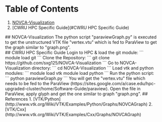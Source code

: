 # Table of Contents
1. [NOVCA-Visualization](#NOVCA-Visualization)
2. [CWRU HPC Specific Guide](#CWRU HPC Specific Guide)

<div id='NOVCA-Visualization'/>
## NOVCA-Visualization
The python script "paraviewGraph.py" is executed to get the unstructured VTK file "vertex.vtu" which is fed to ParaView to get the graph similar to "graph.png".
<div id='CWRU HPC Specific Guide'/>
## CWRU HPC Specific Guide
Login to HPC & load the git module:
```
module load git
```
Clone the Repository:
```
 git clone https://github.com/sxg125/NOVCA-Visualization
```
Go to NOVCA-Visualization directory:
```
cd NOVCA-Visualization
```
Load vtk and python modules:
```
module load vtk
module load python
```
Run the python script:
```
python paraviewGraph.py
```
You will get the "vertex.vtu" file which needs to be fed to the ParaView (https://sites.google.com/a/case.edu/hpc-upgraded-cluster/home/Software-Guide/paraview). Open the file in ParaView, apply glyph and get the one similar to graph "graph.png".
## References
1. [VTK/Python] (http://www.vtk.org/Wiki/VTK/Examples/Python/Graphs/NOVCAGraph)
2. [VTK/Cxx] (http://www.vtk.org/Wiki/VTK/Examples/Cxx/Graphs/NOVCAGraph)

